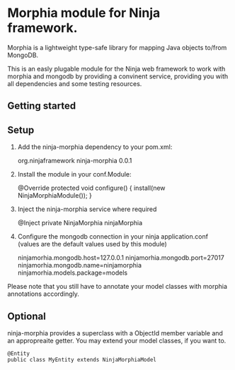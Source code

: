 Morphia module for Ninja framework.
=====================
Morphia is a lightweight type-safe library for mapping Java objects to/from MongoDB.

This is an easly plugable module for the Ninja web framework to work with morphia and mongodb by providing a convinent service, providing you with all dependencies and some testing resources.

Getting started
---------------

Setup
-----

1) Add the ninja-morphia dependency to your pom.xml:

    <dependency>
        <groupId>org.ninjaframework</groupId>
        <artifactId>ninja-morphia</artifactId>
        <version>0.0.1</version>
    </dependency>

2) Install the module in your conf.Module:

    @Override
    protected void configure() {
        install(new NinjaMorphiaModule());
    }

3) Inject the ninja-morphia service where required

	@Inject
	private NinjaMorphia ninjaMorphia

4) Configure the mongodb connection in your ninja application.conf (values are the default values used by this module)

	ninjamorhia.mongodb.host=127.0.0.1
	ninjamorhia.mongodb.port=27017
	ninjamorhia.mongodb.name=ninjamorphia
	ninjamorhia.models.package=models

Please note that you still have to annotate your model classes with morphia annotations accordingly.

Optional
-----

ninja-morphia provides a superclass with a ObjectId member variable and an appropreaite getter. You may extend your model classes, if you want to.

	@Entity
	public class MyEntity extends NinjaMorphiaModel